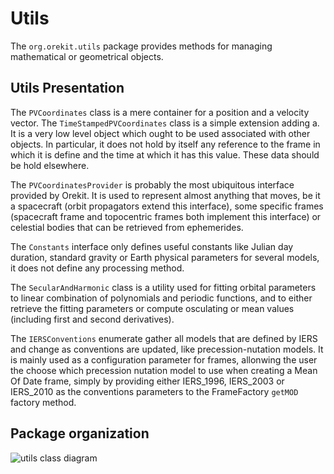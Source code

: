 <!--- Copyright 2002-2021 CS GROUP
  Licensed under the Apache License, Version 2.0 (the "License");
  you may not use this file except in compliance with the License.
  You may obtain a copy of the License at
  
    http://www.apache.org/licenses/LICENSE-2.0
  
  Unless required by applicable law or agreed to in writing, software
  distributed under the License is distributed on an "AS IS" BASIS,
  WITHOUT WARRANTIES OR CONDITIONS OF ANY KIND, either express or implied.
  See the License for the specific language governing permissions and
  limitations under the License.
-->

# Utils

The `org.orekit.utils` package provides methods for managing mathematical or geometrical objects.

## Utils Presentation

The `PVCoordinates` class is a mere container for a position and a velocity vector.
The `TimeStampedPVCoordinates` class is a simple extension adding a.
It is a very low level object which ought to be used associated with other objects.
In particular, it does not hold by itself any reference to the frame in which it is
define and the time at which it has this value. These data should be hold elsewhere.
  
The `PVCoordinatesProvider` is probably the most ubiquitous interface provided by Orekit.
It is used to represent almost anything that moves, be it a spacecraft (orbit propagators
extend this interface), some specific frames (spacecraft frame and topocentric frames
both implement this interface) or celestial bodies that can be retrieved from ephemerides.

The `Constants` interface only defines useful constants like Julian day duration,
standard gravity or Earth physical parameters for several models, it does not define
any processing method.

The `SecularAndHarmonic` class is a utility used for fitting orbital parameters
to linear combination of polynomials and periodic functions, and to either retrieve
the fitting parameters or compute osculating or mean values (including first and
second derivatives).

The `IERSConventions` enumerate gather all models that are defined by IERS and change
as conventions are updated, like precession-nutation models. It is mainly used as
a configuration parameter for frames, allonwing the user the choose which precession
nutation model to use when creating a Mean Of Date frame, simply by providing either
IERS_1996, IERS_2003 or IERS_2010 as the conventions parameters to the FrameFactory
`getMOD` factory method.

## Package organization

![utils class diagram](../images/design/utils-class-diagram.png)
